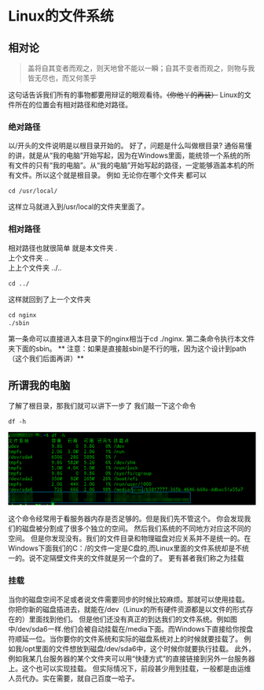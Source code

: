 # Linux的文件系统

## 相对论
>盖将自其变者而观之，则天地曾不能以一瞬；自其不变者而观之，则物与我皆无尽也，而又何羡乎

这句话告诉我们所有的事物都要用辩证的眼观看待。~~（你他丫的再装）~~
Linux的文件所在的位置会有相对路径和绝对路径。
### 绝对路径
以/开头的文件说明是以根目录开始的。
好了，问题是什么叫做根目录?
通俗易懂的讲，就是从“我的电脑”开始写起，因为在Windows里面，能统领一个系统的所有文件的只有“我的电脑”。从“我的电脑”开始写起的路径，一定能够涵盖本机的所有文件。所以这个就是根目录。
例如 无论你在哪个文件夹 都可以
```
cd /usr/local/
```
这样立马就进入到/usr/local的文件夹里面了。
### 相对路径
相对路径也就很简单
就是本文件夹 .  
上个文件夹 ..  
上上个文件夹 ../..  
```
cd ../
```
这样就回到了上一个文件夹
```
cd nginx
./sbin
``` 
第一条命可以直接进入本目录下的nginx相当于cd ./nginx.
第二条命令执行本文件夹下面的sbin。
** 注意：如果是直接敲sbin是不行的哦，因为这个设计到path（这个我们后面再讲）**
## 所谓我的电脑
了解了根目录，那我们就可以讲下一步了
我们敲一下这个命令
```
df -h
```
![](/assets/深度截图_选择区域_20181019110522.png)

这个命令经常用于看服务器内存是否足够的。但是我们先不管这个。
你会发现我们的磁盘被分割成了很多个独立的空间。
然后我们系统的不同地方对应这不同的空间。
但是你发现没有。我们的文件目录和物理磁盘对应关系并不是统一的。在Windows下面我们的C：/的文件一定是C盘的,而Linux里面的文件系统却是不统一的。说不定隔壁文件夹的文件就是另一个盘的了。
更有甚者我们称之为挂载
### 挂载
当你的磁盘空间不足或者说文件需要同步的时候比较麻烦。那就可以使用挂载。
你把你新的磁盘插进去，就能在/dev（Linux的所有硬件资源都是以文件的形式存在的）里面找到他们。
但是他们还没有真正的到达我们的文件系统。例如图中/dev/sda6一样.他们会被自动挂载在/media下面。而Windows下直接给你按盘符顺延一位。当你要你的文件系统和实际的磁盘系统对上的时候就要挂载了。
例如我/opt里面的文件想放到磁盘/dev/sda6中，这个时候你就要执行挂载。
此外，例如我某几台服务器的某个文件夹可以用“快捷方式”的直接链接到另外一台服务器上。这个也可以实现挂载。
但实际情况下，前段甚少用到挂载，一般都是由运维人员代办。实在需要，就自己百度一哈子。
